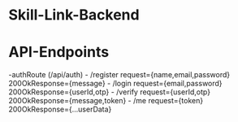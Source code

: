 # Skill-Link-Backend


# API-Endpoints
-authRoute (/api/auth)
    - /register  request={name,email,password}  200OkResponse={message} 
    - /login     request={email,password}       200OkResponse={userId,otp}
    - /verify    request={userId,otp}           200OkResponse={message,token}
    - /me        request={token}                200OkResponse={...userData}